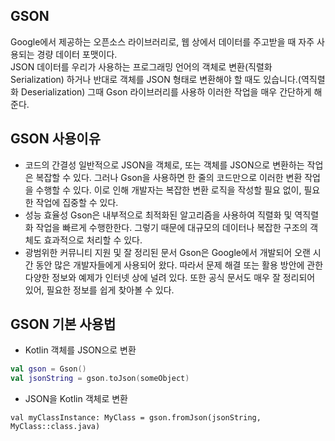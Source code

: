 ## GSON
Google에서 제공하는 오픈소스 라이브러리로, 웹 상에서 데이터를 주고받을 때 자주 사용되는 경량 데이터 포맷이다.\
JSON 데이터를 우리가 사용하는 프로그래밍 언어의 객체로 변환(직렬화 Serialization) 하거나 반대로 객체를 JSON 형태로 변환해야 할 때도 있습니다.(역직렬화 Deserialization) 그때 Gson 라이브러리를 사용하 이러한 작업을 매우 간단하게 해준다.

## GSON 사용이유
+ 코드의 간결성
일반적으로 JSON을 객체로, 또는 객체를 JSON으로 변환하는 작업은 복잡할 수 있다. 그러나 Gson을 사용하면 한 줄의 코드만으로 이러한 변환 작업을 수행할 수 있다. 이로 인해 개발자는 복잡한 변환 로직을 작성할 필요 없이, 필요한 작업에 집중할 수 있다.
+ 성능 효율성
Gson은 내부적으로 최적화된 알고리즘을 사용하여 직렬화 및 역직렬화 작업을 빠르게 수행한한다. 그렇기 때문에 대규모의 데이터나 복잡한 구조의 객체도 효과적으로 처리할 수 있다.
+ 광범위한 커뮤니티 지원 및 잘 정리된 문서
Gson은 Google에서 개발되어 오랜 시간 동안 많은 개발자들에게 사용되어 왔다. 따라서 문제 해결 또는 활용 방안에 관한 다양한 정보와 예제가 인터넷 상에 널려 있다. 또한 공식 문서도 매우 잘 정리되어 있어, 필요한 정보를 쉽게 찾아볼 수 있다.

## GSON 기본 사용법
+ Kotlin 객체를 JSON으로 변환
```kotlin
val gson = Gson()
val jsonString = gson.toJson(someObject)
```
+ JSON을 Kotlin 객체로 변환
```
val myClassInstance: MyClass = gson.fromJson(jsonString, MyClass::class.java)
```
